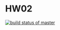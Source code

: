 # HW02
[![build status of master](https://travis-ci.org/sprabhu5/HW02.svg?branch=master)](https://travis-ci.org/sprabhu5/HW02)
